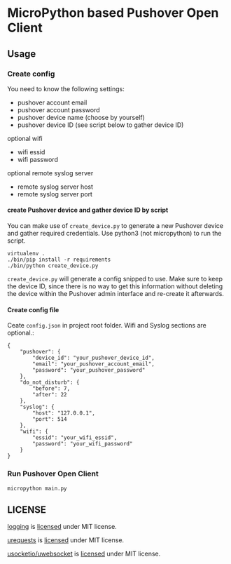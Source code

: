 # MicroPython based Pushover Open Client

## Usage

### Create config

You need to know the following settings:

* pushover account email
* pushover account password
* pushover device name (choose by yourself)
* pushover device ID (see script below to gather device ID)

optional wifi

* wifi essid
* wifi password

optional remote syslog server

* remote syslog server host
* remote syslog server port

#### create Pushover device and gather device ID by script

You can make use of `create_device.py` to generate a new Pushover device and
gather required credentials. Use python3 (not micropython) to run the script.

```
virtualenv .
./bin/pip install -r requirements
./bin/python create_device.py
```

`create_device.py` will generate a config snipped to use. Make sure to keep the
device ID, since there is no way to get this information without deleting the
device within the Pushover admin interface and re-create it afterwards.

#### Create config file

Ceate `config.json` in project root folder. Wifi and Syslog sections are
optional.:

```
{
    "pushover": {
        "device_id": "your_pushover_device_id",
        "email": "your_pushover_account_email",
        "password": "your_pushover_password"
    },
    "do_not_disturb": {
        "before": 7,
        "after": 22
    },
    "syslog": {
        "host": "127.0.0.1",
        "port": 514
    },
    "wifi": {
        "essid": "your_wifi_essid",
        "password": "your_wifi_password"
    }
}
```

### Run Pushover Open Client

`micropython main.py`

## LICENSE

[logging](https://github.com/micropython/micropython-lib/tree/master/python-stdlib/logging) is [licensed](https://github.com/micropython/micropython-lib/blob/master/LICENSE) under MIT license.

[urequests](https://github.com/micropython/micropython-lib/tree/master/python-ecosys/urequests) is [licensed](https://github.com/micropython/micropython-lib/blob/master/LICENSE) under MIT license.

[usocketio/uwebsocket](https://github.com/danni/uwebsockets) is [licensed](https://github.com/danni/uwebsockets/blob/esp8266/LICENSE) under MIT license.
